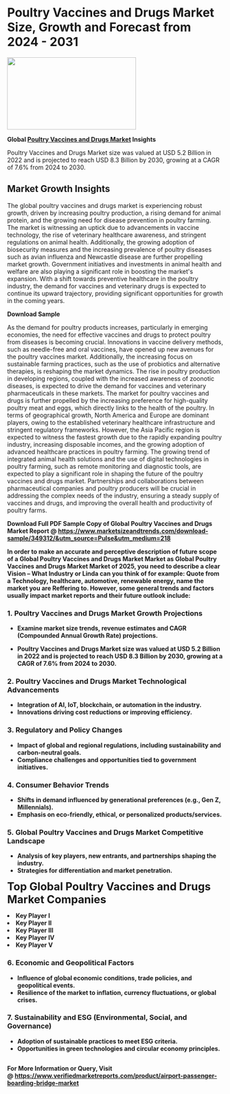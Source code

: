 <H1>Poultry Vaccines and Drugs Market Size, Growth and Forecast from 2024 - 2031</H1><img class="aligncenter size-medium wp-image-584254" src="https://thirdeyenews.in/wp-content/uploads/2024/09/Global-Market-Research-300x168.jpeg" alt="" width="300" height="168" /><p><strong>Global&nbsp;<a href="https://www.marketsizeandtrends.com/download-sample/349312/&amp;utm_source=Pulse&amp;utm_medium=218">Poultry Vaccines and Drugs Market</a> Insights</strong></p><p>Poultry Vaccines and Drugs Market size was valued at USD 5.2 Billion in 2022 and is projected to reach USD 8.3 Billion by 2030, growing at a CAGR of 7.6% from 2024 to 2030.</p><p><h2>Market Growth Insights</h2> <p>The global poultry vaccines and drugs market is experiencing robust growth, driven by increasing poultry production, a rising demand for animal protein, and the growing need for disease prevention in poultry farming. The market is witnessing an uptick due to advancements in vaccine technology, the rise of veterinary healthcare awareness, and stringent regulations on animal health. Additionally, the growing adoption of biosecurity measures and the increasing prevalence of poultry diseases such as avian influenza and Newcastle disease are further propelling market growth. Government initiatives and investments in animal health and welfare are also playing a significant role in boosting the market's expansion. With a shift towards preventive healthcare in the poultry industry, the demand for vaccines and veterinary drugs is expected to continue its upward trajectory, providing significant opportunities for growth in the coming years.</p> <p><strong>Download Sample</strong></p> <p>As the demand for poultry products increases, particularly in emerging economies, the need for effective vaccines and drugs to protect poultry from diseases is becoming crucial. Innovations in vaccine delivery methods, such as needle-free and oral vaccines, have opened up new avenues for the poultry vaccines market. Additionally, the increasing focus on sustainable farming practices, such as the use of probiotics and alternative therapies, is reshaping the market dynamics. The rise in poultry production in developing regions, coupled with the increased awareness of zoonotic diseases, is expected to drive the demand for vaccines and veterinary pharmaceuticals in these markets. The market for poultry vaccines and drugs is further propelled by the increasing preference for high-quality poultry meat and eggs, which directly links to the health of the poultry. In terms of geographical growth, North America and Europe are dominant players, owing to the established veterinary healthcare infrastructure and stringent regulatory frameworks. However, the Asia Pacific region is expected to witness the fastest growth due to the rapidly expanding poultry industry, increasing disposable incomes, and the growing adoption of advanced healthcare practices in poultry farming. The growing trend of integrated animal health solutions and the use of digital technologies in poultry farming, such as remote monitoring and diagnostic tools, are expected to play a significant role in shaping the future of the poultry vaccines and drugs market. Partnerships and collaborations between pharmaceutical companies and poultry producers will be crucial in addressing the complex needs of the industry, ensuring a steady supply of vaccines and drugs, and improving the overall health and productivity of poultry farms. <p><strong></p><p><span class=""><strong>Download Full PDF Sample Copy of Global Poultry Vaccines and Drugs Market Report</strong> @ <a href="https://www.marketsizeandtrends.com/download-sample/349312/&amp;utm_source=Pulse&amp;utm_medium=218" target="_blank">https://www.marketsizeandtrends.com/download-sample/349312/&amp;utm_source=Pulse&amp;utm_medium=218</a></span></p><p>In order to make an accurate and perceptive description of future scope of a Global&nbsp;Poultry Vaccines and Drugs Market Market as Global&nbsp;Poultry Vaccines and Drugs Market Market of 2025, you need to describe a clear Vision &ndash; What Industry or Linda can you think of for example: Quote from a Technology, healthcare, automotive, renewable energy, name the market you are Reffering to. However, some general trends and factors usually impact market reports and their future outlook include:</p><h3>1.&nbsp;<strong>Poultry Vaccines and Drugs Market Growth Projections</strong></h3><ul><li>Examine market size trends, revenue estimates and CAGR (Compounded Annual Growth Rate) projections.</li><li><p>Poultry Vaccines and Drugs Market size was valued at USD 5.2 Billion in 2022 and is projected to reach USD 8.3 Billion by 2030, growing at a CAGR of 7.6% from 2024 to 2030.</p></li></ul><h3>2.&nbsp;<strong>Poultry Vaccines and Drugs Market Technological Advancements</strong></h3><ul><li>Integration of AI, IoT, blockchain, or automation in the industry.</li><li>Innovations driving cost reductions or improving efficiency.</li></ul><h3>3.&nbsp;<strong>Regulatory and Policy Changes</strong></h3><ul><li>Impact of global and regional regulations, including sustainability and carbon-neutral goals.</li><li>Compliance challenges and opportunities tied to government initiatives.</li></ul><h3>4.&nbsp;<strong>Consumer Behavior Trends</strong></h3><ul><li>Shifts in demand influenced by generational preferences (e.g., Gen Z, Millennials).</li><li>Emphasis on eco-friendly, ethical, or personalized products/services.</li></ul><h3>5.&nbsp;<strong>Global Poultry Vaccines and Drugs Market Competitive Landscape</strong></h3><ul><li>Analysis of key players, new entrants, and partnerships shaping the industry.</li><li>Strategies for differentiation and market penetration.</li></ul><p data-pm-slice="1 1 []"><span style="color: inherit; font-family: inherit; font-size: 25px;">Top Global Poultry Vaccines and Drugs Market Companies</span></p><div class="" data-test-id=""><p><li>Key Player I</li><li> Key Player II</li><li> Key Player III</li><li> Key Player IV</li><li> Key Player V</li></p></div><h3>6.&nbsp;<strong>Economic and Geopolitical Factors</strong></h3><ul><li>Influence of global economic conditions, trade policies, and geopolitical events.</li><li>Resilience of the market to inflation, currency fluctuations, or global crises.</li></ul><h3>7.&nbsp;<strong>Sustainability and ESG (Environmental, Social, and Governance)</strong></h3><ul><li>Adoption of sustainable practices to meet ESG criteria.</li><li>Opportunities in green technologies and circular economy principles.</li></ul><h2><strong style="font-size: 14px;">For More Information or Query, Visit @&nbsp;</strong><a style="background-color: #ffffff; font-size: 14px;" href="https://www.marketsizeandtrends.com/report/poultry-vaccines-and-drugs-market/" target="_blank">https://www.verifiedmarketreports.com/product/airport-passenger-boarding-bridge-market</a></h2>

